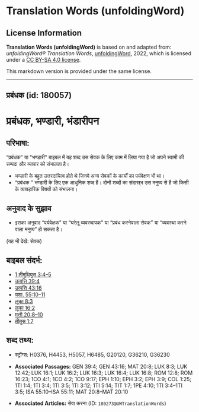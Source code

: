 # Translation Words (unfoldingWord)

## License Information

**Translation Words (unfoldingWord)** is based on and adapted from: _unfoldingWord® Translation Words_, [unfoldingWord](https://unfoldingword.org/utw), 2022, which is licensed under a [CC BY-SA 4.0 license](https://creativecommons.org/licenses/by-sa/4.0/legalcode.en).

This markdown version is provided under the same license.



--------------------------------

## प्रबंधक (id: 180057)

प्रबंधक, भण्डारी, भंडारीपन
==========================

परिभाषा:
--------

“प्रबंधक” या "भण्डारी" बाइबल में यह शब्द उस सेवक के लिए काम में लिया गया है जो अपने स्वामी की सम्पदा और व्यापार को संभालता है।

* भण्डारी के बहुत उत्तरदायित्व होते थे जिनमे अन्य सेवकों के कार्यों का पर्यवेक्षण भी था।
* “प्रबंधक ” भण्डारी के लिए एक आधुनिक शब्द है। दोनों शब्दों का संदास्र्भ उस मनुष्य से है जो किसी के व्यावहारिक विषयों को संभालना।

अनुवाद के सुझाव
---------------

* इसका अनुवाद “पर्यवेक्षक” या “घरेलू व्यवस्थापक” या “प्रबंध करनेवाला सेवक” या “व्यवस्था करने वाला मनुष्य” हो सकता है।

(यह भी देखें: सेवक)

बाइबल संदर्भ:
-------------

* [1 तीमुथियुस 3:4–5](https://ref.ly/1Tim0:0)
* [उत्पत्ति 39:4](https://ref.ly/Gen39:4)
* [उत्पत्ति 43:16](https://ref.ly/Gen43:16)
* [यशा. 55:10–11](https://ref.ly/Isa55:10-Isa55:11)
* [लूका 8:3](https://ref.ly/Luke8:3)
* [लूका 16:2](https://ref.ly/Luke16:2)
* [मत्ती 20:8–10](https://ref.ly/Matt20:8-Matt20:10)
* [तीतुस 1:7](https://ref.ly/Titus1:7)

शब्द तथ्य:
----------

* स्ट्रोंग्स: H0376, H4453, H5057, H6485, G20120, G36210, G36230

* **Associated Passages:** GEN 39:4; GEN 43:16; MAT 20:8; LUK 8:3; LUK 12:42; LUK 16:1; LUK 16:2; LUK 16:3; LUK 16:4; LUK 16:8; ROM 12:8; ROM 16:23; 1CO 4:1; 1CO 4:2; 1CO 9:17; EPH 1:10; EPH 3:2; EPH 3:9; COL 1:25; 1TI 1:4; 1TI 3:4; 1TI 3:5; 1TI 3:12; 1TI 5:14; TIT 1:7; 1PE 4:10; 1TI 3:4–1TI 3:5; ISA 55:10–ISA 55:11; MAT 20:8–MAT 20:10
* **Associated Articles:** सेवा करना (ID: `180273@UWTranslationWords`)

